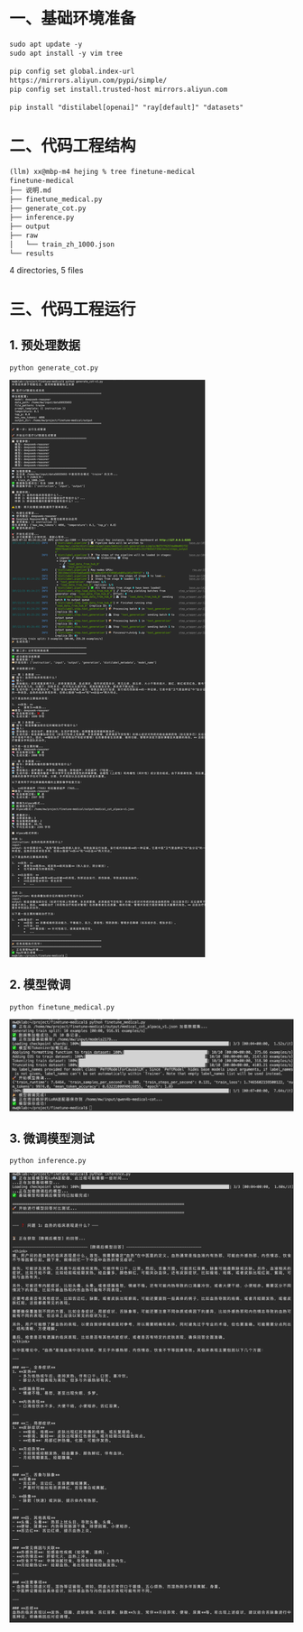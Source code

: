 # 一、基础环境准备
```
sudo apt update -y    
sudo apt install -y vim tree   
 
pip config set global.index-url https://mirrors.aliyun.com/pypi/simple/    
pip config set install.trusted-host mirrors.aliyun.com    

pip install "distilabel[openai]" "ray[default]" "datasets"
```

# 二、代码工程结构
```
(llm) xx@mbp-m4 hejing % tree finetune-medical
finetune-medical
├── 说明.md
├── finetune_medical.py
├── generate_cot.py
├── inference.py
├── output
├── raw
│   └── train_zh_1000.json
└── results
```

4 directories, 5 files

# 三、代码工程运行
## 1. 预处理数据
```
python generate_cot.py
```
![数据集生成](screenshots/img1.png)

## 2. 模型微调
```
python finetune_medical.py
```
![Qwen3-4B模型微调](screenshots/img2.png)

## 3. 微调模型测试
```
python inference.py
```
![微调模型测试](screenshots/img3.png)